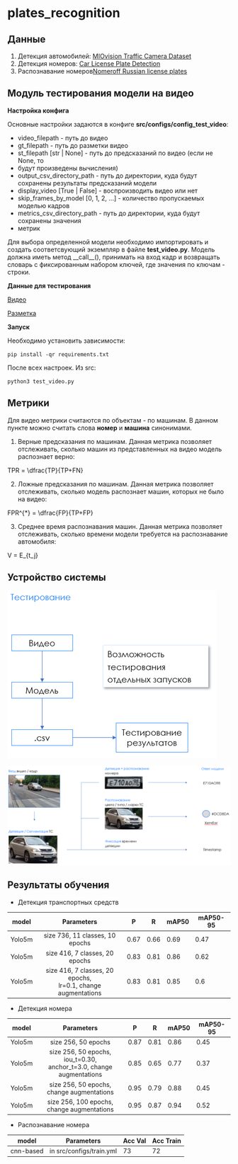 # plates_recognition

## Данные

1. Детекция автомобилей: [MIOvision Traffic Camera Dataset](https://tcd.miovision.com/)
2. Детекция номеров: [Car License Plate Detection](https://www.kaggle.com/datasets/evgrafovmaxim/nomeroff-russian-license-plates)
3. Распознавание номеров[Nomeroff Russian license plates](https://www.kaggle.com/datasets/evgrafovmaxim/nomeroff-russian-license-plates)

## Модуль тестирования модели на видео

**Настройка конфига**

Основные настройки задаются в конфиге **src/configs/config_test_video**:

* video_filepath - путь до видео
* gt_filepath - путь до разметки видео
* st_filepath [str | None] - путь до предсказаний по видео (если не None, то
* будут произведены вычисления)
* output_csv_directory_path - путь до директории, куда будут сохранены результаты предсказаний модели
* display_video [True | False] - воспроизводить видео или нет
* skip_frames_by_model [0, 1, 2, ...] - количество пропускаемых моделью кадров
* metrics_csv_directory_path - путь до директории, куда будут сохранены значения
* метрик

Для выбора определенной модели необходимо импортировать и создать соответсвующий
экземпляр в файле **test_video.py**. Модель должна иметь метод \_\_call\_\_(),
принимать на вход кадр и возвращать словарь с фиксированным набором ключей, где
значения по ключам - строки.

**Данные для тестирования**

[Видео](https://drive.google.com/drive/folders/15pBB7NV4O-79JGPyOSz7tTzKxKs-g_U0?usp=sharing)

[Разметка](https://drive.google.com/drive/folders/1RiLTkINsjxkzxtzSe7QMnog_a6btQret?usp=sharing)

**Запуск**

Необходимо установить зависимости:

    pip install -qr requirements.txt

После всех настроек. Из src:

    python3 test_video.py

## Метрики

Для видео метрики считаются по объектам - по машинам. В данном пункте можно
считать слова **номер** и **машина** синонимами.

1. Верные предсказания по машинам. Данная метрика позволяет отслеживать, сколько
машин из представленных на видео модель распознает верно:

TPR = \dfrac{TP}{TP+FN}

2. Ложные предсказания по машинам. Данная метрика позволяет отслеживать, сколько
модель распознает машин, которых не было на видео:
   
FPR^{*} = \dfrac{FP}{TP+FP}

3. Среднее время распознавания машин. Данная метрика позволяет отслеживать, 
сколько времени модели требуется на распознавание автомобиля:
   
V = E_{t_j}

## Устройство системы

![](images/1.png)

![](images/2.png)

## Результаты обучения

* Детекция транспортных средств

| model        | Parameters                      | P    | R   | mAP50| mAP50-95 |
| -------------|:-------------------------------:| -----|-----|------|----------|
| Yolo5m       |size 736, 11 classes, 10 epochs  | 0.67 | 0.66| 0.69 | 0.47     |
| Yolo5m       |size 416, 7 classes, 20 epochs   | 0.83 | 0.81| 0.86 | 0.62     |
| Yolo5m       |size 416, 7 classes, 20 epochs,<br /> lr=0.1, change augmentations   | 0.83 | 0.81| 0.85 | 0.6     |

* Детекция номера

| model        | Parameters                      | P    | R   | mAP50| mAP50-95 |
| -------------|:-------------------------------:| -----|-----|------|----------|
| Yolo5m       |size 256, 50 epochs  | 0.87 | 0.81| 0.86 | 0.45     |
| Yolo5m       |size 256, 50 epochs, iou_t=0.30,<br /> anchor_t=3.0, change augmentations | 0.85 | 0.65| 0.77 | 0.37     |
| Yolo5m       |size 256, 50 epochs,<br /> change augmentations   | 0.95 | 0.79| 0.88 | 0.45     |
| Yolo5m       |size 256, 100 epochs,<br /> change augmentations   | 0.95 | 0.87| 0.94 | 0.52     |

* Распознавание номера

| model        | Parameters                      | Acc Val   | Acc Train   |
| -------------|:-------------------------------:| -----|-----|
|    cnn-based  | in src/configs/train.yml | 73 | 72 |
